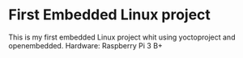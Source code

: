 # First Embedded Linux project
This is my first embedded Linux project whit using yoctoproject and openembedded.
Hardware: Raspberry Pi 3 B+
